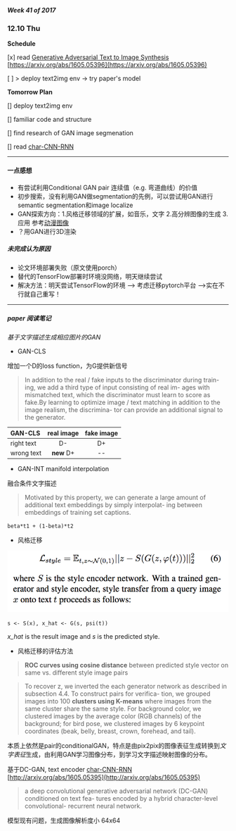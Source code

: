 ***Week 41 of 2017***

### 12.10 Thu

**Schedule**

[x] read [Generative Adversarial Text to Image Synthesis](pages/1605.05396.pdf) [https://arxiv.org/abs/1605.05396](https://arxiv.org/abs/1605.05396)

[ ] > deploy text2img env -> try paper's model

**Tomorrow Plan**

[] deploy text2img env

[] familiar code and structure

[] find research of GAN image segmenation

[] read [char-CNN-RNN](./pages/1605.05395.pdf)

---

#### 一点感想

- 有尝试利用Conditional GAN pair 连续值（e.g. 弯道曲线）的价值
- 初步搜索，没有利用GAN做segmentation的先例，可以尝试用GAN进行semantic segmentation和image localize
- GAN探索方向：1.风格迁移领域的扩展，如音乐，文字 2.高分辨图像的生成 3.应用 参考[动漫图像](https://hiroshiba.github.io/girl_friend_factory/index.html)
- ？用GAN进行3D渲染

##### 未完成认为原因

- 论文环境部署失败（原文使用porch）
- 替代的TensorFlow部署时环境没网络，明天继续尝试
- 解决方法：明天尝试TensorFlow的环境 --> 考虑迁移pytorch平台 -->实在不行就自己重写！

---

##### **paper 阅读笔记**

*基于文字描述生成相应图片的GAN*


- GAN-CLS

增加一个D的loss function，为G提供新信号

> In addition to the real / fake inputs to the discriminator during train- ing, we add a third type of input consisting of real im- ages with mismatched text, which the discriminator must learn to score as fake.By learning to optimize image / text matching in addition to the image realism, the discrimina- tor can provide an additional signal to the generator.


| GAN-CLS  | real image  | fake image|
|:----- |:--------:|:----------:|
| right text | D- |  D+ |
| wrong text | **new** D+ |  -- |


- GAN-INT manifold interpolation

融合条件文字描述

> Motivated by this property, we can generate a large amount of additional text embeddings by simply interpolat- ing between embeddings of training set captions.

```
beta*t1 + (1-beta)*t2
```

- 风格迁移

![style encoder](./images/text2img-styleencoder.png)

```
s <- S(x), x_hat <- G(s, psi(t))
```

*x_hat* is the result image and *s* is the predicted style.

- 风格迁移的评估方法

> **ROC curves using cosine distance** between predicted style vector on same vs. different style image pairs

> To recover z, we inverted the each generator network as described in subsection 4.4. To construct pairs for verifica- tion, we grouped images into 100 **clusters using K-means** where images from the same cluster share the same style. For background color, we clustered images by the average color (RGB channels) of the background; for bird pose, we clustered images by 6 keypoint coordinates (beak, belly, breast, crown, forehead, and tail).


本质上依然是pair的conditionalGAN，特点是由pix2pix的图像表征生成转换到*文字表征*生成，由利用GAN学习图像分布，到学习文字描述映射图像的分布。

基于DC-GAN, text encoder [char-CNN-RNN](./pages/1605.05395.pdf) [http://arxiv.org/abs/1605.05395](http://arxiv.org/abs/1605.05395)

> a deep convolutional generative adversarial network (DC-GAN) conditioned on text fea- tures encoded by a hybrid character-level convolutional- recurrent neural network. 

模型现有问题，生成图像解析度小 64x64
